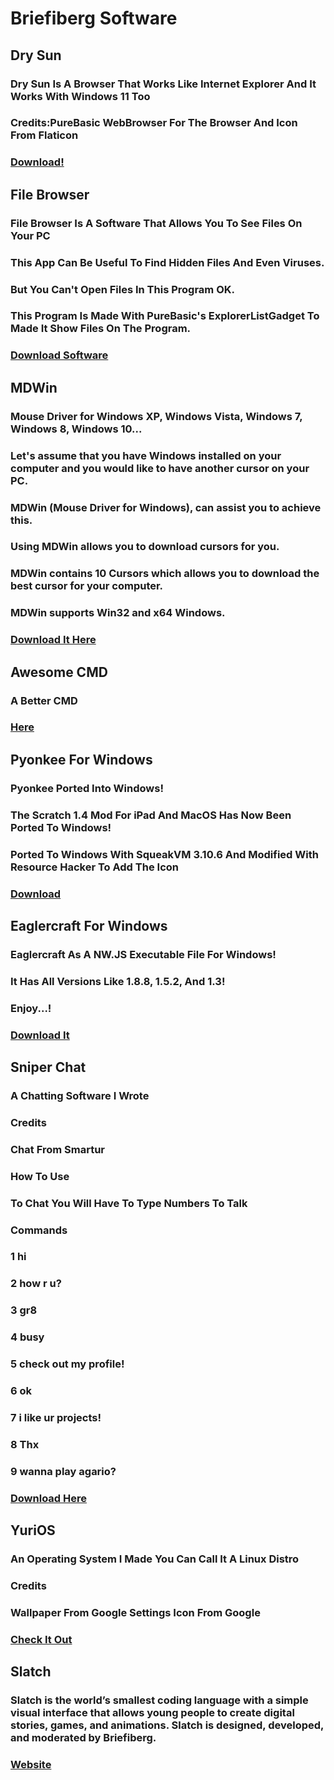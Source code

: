 # Briefiberg Software
## Dry Sun
### Dry Sun Is A Browser That Works Like Internet Explorer And It Works With Windows 11 Too
### Credits:PureBasic WebBrowser For The Browser And Icon From Flaticon
### [Download!](https://briefiberg.github.io/drysun/)
## File Browser
### File Browser Is A Software That Allows You To See Files On Your PC
### This App Can Be Useful To Find Hidden Files And Even Viruses.
### But You Can't Open Files In This Program OK.
### This Program Is Made With PureBasic's ExplorerListGadget To Made It Show Files On The Program.
### [Download Software](https://briefiberg.github.io/filebrowser/)
## MDWin
### Mouse Driver for Windows XP, Windows Vista, Windows 7, Windows 8, Windows 10...
### Let's assume that you have Windows installed on your computer and you would like to have another cursor on your PC.
### MDWin (Mouse Driver for Windows), can assist you to achieve this.
### Using MDWin allows you to download cursors for you.
### MDWin contains 10 Cursors which allows you to download the best cursor for your computer.
### MDWin supports Win32 and x64 Windows.
### [Download It Here](https://briefiberg.github.io/mdwin/)
## Awesome CMD
### A Better CMD
### [Here](https://briefiberg.github.io/awesomecmd/)
## Pyonkee For Windows
### Pyonkee Ported Into Windows!
### The Scratch 1.4 Mod For iPad And MacOS Has Now Been Ported To Windows!
### Ported To Windows With SqueakVM 3.10.6 And Modified With Resource Hacker To Add The Icon
### [Download](https://github.com/Briefiberg/PyonkeeForWindows/releases)
## Eaglercraft For Windows
### Eaglercraft As A NW.JS Executable File For Windows!
### It Has All Versions Like 1.8.8, 1.5.2, And 1.3!
### Enjoy...!
### [Download It](https://github.com/Briefiberg/EaglercraftForWindows/releases)
## Sniper Chat
### A Chatting Software I Wrote
### Credits
### Chat From Smartur
### How To Use
### To Chat You Will Have To Type Numbers To Talk
### Commands
### 1 hi
### 2 how r u?
### 3 gr8
### 4 busy
### 5 check out my profile!
### 6 ok
### 7 i like ur projects!
### 8 Thx
### 9 wanna play agario?
### [Download Here](https://briefiberg.github.io/sniperchat/)
## YuriOS
### An Operating System I Made You Can Call It A Linux Distro
### Credits
### Wallpaper From Google Settings Icon From Google
### [Check It Out](https://briefiberg.github.io/YuriOS)
## Slatch
### Slatch is the world’s smallest coding language with a simple visual interface that allows young people to create digital stories, games, and animations. Slatch is designed, developed, and moderated by Briefiberg.
### [Website](https://briefiberg.github.io/slatch/)
